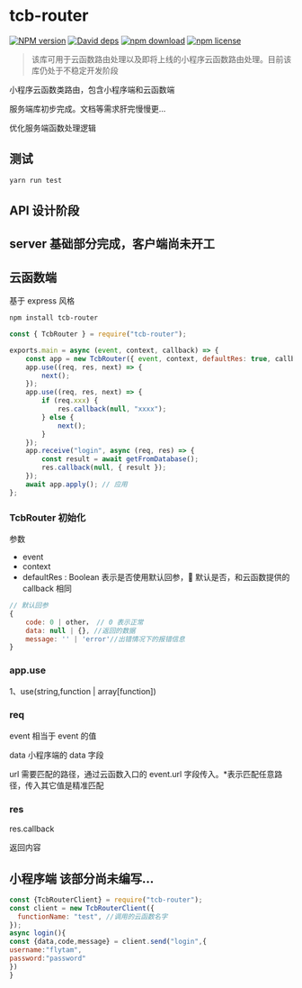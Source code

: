 # tcb-router

[![NPM version][npm-image]][npm-url]
[![David deps][david-image]][david-url]
[![npm download][download-image]][download-url]
[![npm license][license-image]][download-url]

[npm-image]: https://img.shields.io/npm/v/tcb-router.svg?style=flat-square
[npm-url]: https://npmjs.org/package/tcb-router
[david-image]: https://img.shields.io/david/673800357/tcb-router.svg?style=flat-square
[david-url]: https://david-dm.org/673800357/tcb-router
[download-image]: https://img.shields.io/npm/dm/tcb-router.svg?style=flat-square
[download-url]: https://npmjs.org/package/tcb-router
[license-image]: https://img.shields.io/npm/l/tcb-router.svg

> 该库可用于云函数路由处理以及即将上线的小程序云函数路由处理。目前该库仍处于不稳定开发阶段

小程序云函数类路由，包含小程序端和云函数端

服务端库初步完成。文档等需求肝完慢慢更...

优化服务端函数处理逻辑

## 测试

```bash
yarn run test
```

## API 设计阶段

## server 基础部分完成，客户端尚未开工

## 云函数端

基于 express 风格

```bash
npm install tcb-router
```

```javascript
const { TcbRouter } = require("tcb-router");

exports.main = async (event, context, callback) => {
    const app = new TcbRouter({ event, context, defaultRes: true, callback });
    app.use((req, res, next) => {
        next();
    });
    app.use((req, res, next) => {
        if (req.xxx) {
            res.callback(null, "xxxx");
        } else {
            next();
        }
    });
    app.receive("login", async (req, res) => {
        const result = await getFromDatabase();
        res.callback(null, { result });
    });
    await app.apply(); // 应用
};
```

### TcbRouter 初始化

参数

-   event
-   context
-   defaultRes : Boolean 表示是否使用默认回参， 默认是否，和云函数提供的 callback 相同

```javascript
// 默认回参
{
    code: 0 | other， // 0 表示正常
    data: null | {}, //返回的数据
    message: '' | 'error'//出错情况下的报错信息
}
```

### app.use

1、use(string,function | array[function])

### req

event 相当于 event 的值

data 小程序端的 data 字段

url 需要匹配的路径，通过云函数入口的 event.url 字段传入。\*表示匹配任意路径，传入其它值是精准匹配

### res

res.callback

返回内容

## 小程序端 该部分尚未编写...

```javascript
const {TcbRouterClient} = require("tcb-router");
const client = new TcbRouterClient({
  functionName: "test", //调用的云函数名字
});
async login(){
const {data,code,message} = client.send("login",{
username:"flytam",
password:"password"
})
}
```
